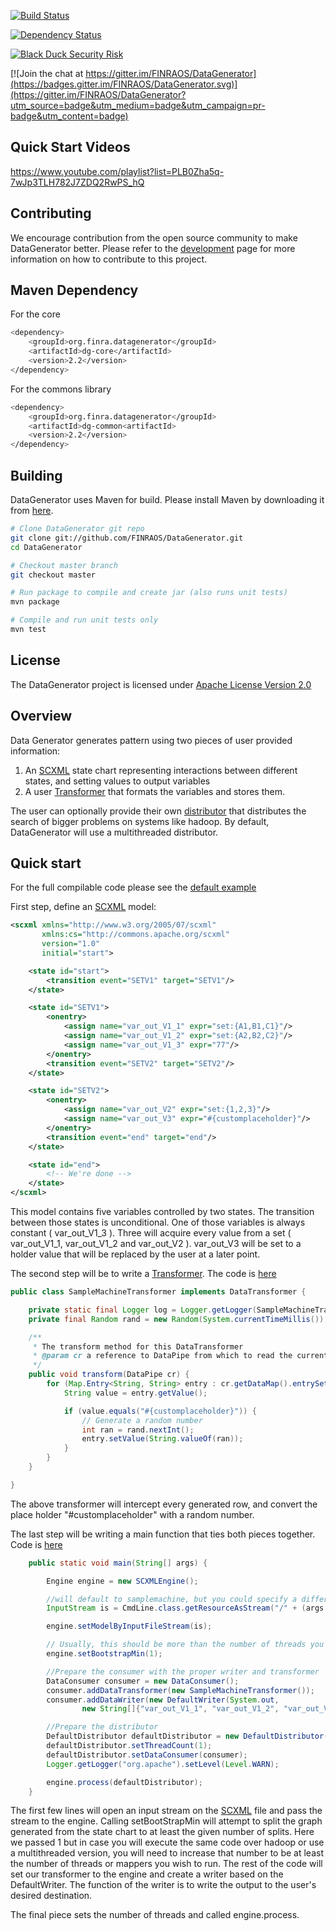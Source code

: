 [![Build Status](https://travis-ci.org/FINRAOS/DataGenerator.svg?branch=master)](https://travis-ci.org/FINRAOS/DataGenerator)

[![Dependency Status](https://www.versioneye.com/user/projects/577671b068ee07003cb5d56a/badge.svg?style=flat-square)](https://www.versioneye.com/user/projects/577671b068ee07003cb5d56a)

[![Black Duck Security Risk](https://copilot.blackducksoftware.com/github/repos/FINRAOS/DataGenerator/branches/master/badge-risk.svg)](https://copilot.blackducksoftware.com/github/repos/FINRAOS/DataGenerator/branches/master)

[![Join the chat at https://gitter.im/FINRAOS/DataGenerator](https://badges.gitter.im/FINRAOS/DataGenerator.svg)](https://gitter.im/FINRAOS/DataGenerator?utm_source=badge&utm_medium=badge&utm_campaign=pr-badge&utm_content=badge)

Quick Start Videos
------------------
https://www.youtube.com/playlist?list=PLB0Zha5q-7wJp3TLH782J7ZDQ2RwPS_hQ

Contributing
------------
We encourage contribution from the open source community to make DataGenerator better. Please refer to the [development](http://finraos.github.io/DataGenerator/index.html#get_involved) page for more information on how to contribute to this project.

Maven Dependency
-----------------
For the core

```sh
<dependency>
    <groupId>org.finra.datagenerator</groupId>
    <artifactId>dg-core</artifactId>
    <version>2.2</version>
</dependency>
```

For the commons library

```sh
<dependency>
    <groupId>org.finra.datagenerator</groupId>
    <artifactId>dg-common<artifactId>
    <version>2.2</version>
</dependency>
```

Building
------------
DataGenerator uses Maven for build. Please install Maven by downloading it from [here](http://maven.apache.org/download.cgi).

```sh
# Clone DataGenerator git repo
git clone git://github.com/FINRAOS/DataGenerator.git
cd DataGenerator

# Checkout master branch
git checkout master

# Run package to compile and create jar (also runs unit tests)
mvn package

# Compile and run unit tests only
mvn test
```


License
------------------------------------
The DataGenerator project is licensed under [Apache License Version 2.0](http://www.apache.org/licenses/LICENSE-2.0)

Overview
--------------------

Data Generator generates pattern using two pieces of user provided information:

1. An [SCXML](http://commons.apache.org/proper/commons-scxml/) state chart representing interactions between different states, and setting values to output variables
2. A user [Transformer](http://finraos.github.io/DataGenerator/apis/v2.0/org/finra/datagenerator/consumer/DataTransformer.html) that formats the variables and stores them.

The user can optionally provide their own [distributor](http://finraos.github.io/DataGenerator/apis/v2.0/org/finra/datagenerator/distributor/SearchDistributor.html) that distributes the search of bigger problems on systems like hadoop. By default, DataGenerator will use a multithreaded distributor.

Quick start
--------------------

For the full compilable code please see the [default example](https://github.com/FINRAOS/DataGenerator/blob/master/dg-example-default/)

First step, define an [SCXML](http://commons.apache.org/proper/commons-scxml/) model:
```xml
<scxml xmlns="http://www.w3.org/2005/07/scxml"
       xmlns:cs="http://commons.apache.org/scxml"
       version="1.0"
       initial="start">

    <state id="start">
        <transition event="SETV1" target="SETV1"/>
    </state>

    <state id="SETV1">
        <onentry>
            <assign name="var_out_V1_1" expr="set:{A1,B1,C1}"/>
            <assign name="var_out_V1_2" expr="set:{A2,B2,C2}"/>
            <assign name="var_out_V1_3" expr="77"/>
        </onentry>
        <transition event="SETV2" target="SETV2"/>
    </state>

    <state id="SETV2">
        <onentry>
            <assign name="var_out_V2" expr="set:{1,2,3}"/>
            <assign name="var_out_V3" expr="#{customplaceholder}"/>
        </onentry>
        <transition event="end" target="end"/>
    </state>

    <state id="end">
        <!-- We're done -->
    </state>
</scxml>
```

This model contains five variables controlled by two states. The transition between those states is unconditional. One of those variables is always constant ( var_out_V1_3 ). Three will acquire every value from a set ( var_out_V1_1, var_out_V1_2 and var_out_V2 ). var_out_V3 will be set to a holder value that will be replaced by the user at a later point.

The second step will be to write a [Transformer](http://finraos.github.io/DataGenerator/apis/v2.0/org/finra/datagenerator/consumer/DataTransformer.html). The code is [here](https://github.com/FINRAOS/DataGenerator/blob/master/dg-example-default/src/main/java/org/finra/datagenerator/samples/transformer/SampleMachineTransformer.java)

```java
public class SampleMachineTransformer implements DataTransformer {

    private static final Logger log = Logger.getLogger(SampleMachineTransformer.class);
    private final Random rand = new Random(System.currentTimeMillis());

    /**
     * The transform method for this DataTransformer
     * @param cr a reference to DataPipe from which to read the current map
     */
    public void transform(DataPipe cr) {
        for (Map.Entry<String, String> entry : cr.getDataMap().entrySet()) {
            String value = entry.getValue();

            if (value.equals("#{customplaceholder}")) {
                // Generate a random number
                int ran = rand.nextInt();
                entry.setValue(String.valueOf(ran));
            }
        }
    }

}
```
The above transformer will intercept every generated row, and convert the place holder "#customplaceholder" with a random number.

The last step will be writing a main function that ties both pieces together. Code is [here](https://github.com/FINRAOS/DataGenerator/blob/master/dg-example-default/src/main/java/org/finra/datagenerator/samples/CmdLine.java)
```java
    public static void main(String[] args) {

        Engine engine = new SCXMLEngine();

        //will default to samplemachine, but you could specify a different file if you choose to
        InputStream is = CmdLine.class.getResourceAsStream("/" + (args.length == 0 ? "samplemachine" : args[0]) + ".xml");

        engine.setModelByInputFileStream(is);

        // Usually, this should be more than the number of threads you intend to run
        engine.setBootstrapMin(1);

        //Prepare the consumer with the proper writer and transformer
        DataConsumer consumer = new DataConsumer();
        consumer.addDataTransformer(new SampleMachineTransformer());
        consumer.addDataWriter(new DefaultWriter(System.out,
                new String[]{"var_out_V1_1", "var_out_V1_2", "var_out_V1_3", "var_out_V2", "var_out_V3"}));

        //Prepare the distributor
        DefaultDistributor defaultDistributor = new DefaultDistributor();
        defaultDistributor.setThreadCount(1);
        defaultDistributor.setDataConsumer(consumer);
        Logger.getLogger("org.apache").setLevel(Level.WARN);

        engine.process(defaultDistributor);
    }
```
The first few lines will open an input stream on the [SCXML](http://commons.apache.org/proper/commons-scxml/) file and pass the stream to the engine. Calling setBootStrapMin will attempt to split the graph generated from the state chart to at least the given number of splits. Here we passed 1 but in case you will execute the same code over hadoop or use a multithreaded version, you will need to increase that number to be at least the number of threads or mappers you wish to run. The rest of the code will set our transformer to the engine and create a writer based on the DefaultWriter. The function of the writer is to write the output to the user's desired destination.

The final piece sets the number of threads and called engine.process.
